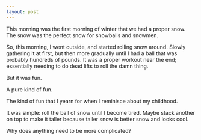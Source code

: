```yaml
---
layout: post
---
```


This morning was the first morning of winter that we had a proper snow. The snow was the perfect snow for snowballs and snowmen.

So, this morning, I went outside, and started rolling snow around. Slowly gathering it at first, but then more gradually until I had a ball that was probably hundreds of pounds. It was a proper workout near the end; essentially needing to do dead lifts to roll the damn thing. 

But it was fun. 

A pure kind of fun. 

The kind of fun that I yearn for when I reminisce about my childhood. 

It was simple: roll the ball of snow until I become tired. Maybe stack another on top to make it taller because taller snow is better snow and looks cool. 

Why does anything need to be more complicated?
